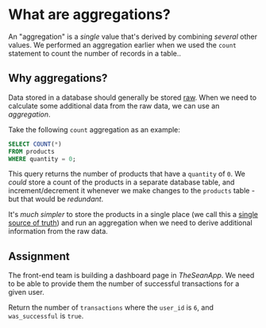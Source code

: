 # What are aggregations?

An "aggregation" is a *single* value that's derived by combining *several* other values. We performed an aggregation earlier when we used the `count` statement to count the number of records in a table..

## Why aggregations?

Data stored in a database should generally be stored [raw](https://wagslane.dev/posts/keep-your-data-raw-at-rest/). When we need to calculate some additional data from the raw data, we can use an *aggregation*.

Take the following `count` aggregation as an example:

```SQL
SELECT COUNT(*)
FROM products
WHERE quantity = 0;
```

This query returns the number of products that have a `quantity` of `0`. We *could* store a count of the products in a separate database table, and increment/decrement it whenever we make changes to the `products` table - but that would be *redundant*. 

It's *much simpler* to store the products in a single place (we call this a [single source of truth](https://en.wikipedia.org/wiki/Single_source_of_truth)) and run an aggregation when we need to derive additional information from the raw data.

## Assignment

The front-end team is building a dashboard page in *TheSeanApp*. We need to be able to provide them the number of successful transactions for a given user.

Return the number of `transactions` where the `user_id` is `6`, and `was_successful` is `true`. 
